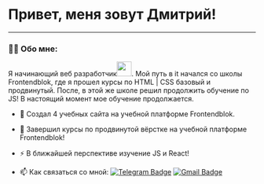 # Привет, меня зовут Дмитрий!

---

### :man_technologist: Обо мне:

Я начинающий веб разработчик<img src="https://media.giphy.com/media/WUlplcMpOCEmTGBtBW/giphy.gif" width="30px">. Мой путь в it начался со школы Frontendblok, где я прошел курсы по HTML | CSS базовый и продвинутый. После, в этой же школе решил продолжить обучение по JS! В настоящий момент мое обучение продолжается. 


- :telescope: Создал 4 учебных сайта на учебной платформе Frontendblok.

- :seedling: Завершил курсы по продвинутой вёрстке на учебной платформе Frontendblok!

- :zap: В ближайшей перспективе изучение JS и React!

- :mailbox: Как связаться со мной: [![Telegram Badge](https://img.shields.io/badge/-filimonovalexey-blue?style=flat&logo=Telegram&logoColor=white)](https://t.me/f1llzzz) [![Gmail Badge](https://img.shields.io/badge/-Gmail-red?style=flat&logo=Gmail&logoColor=white)](mailto:alexeyf08@gmail.com)
